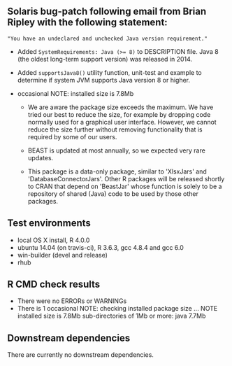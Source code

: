 ## Solaris bug-patch following email from Brian Ripley with the following statement:
	"You have an undeclared and unchecked Java version requirement."

* Added `SystemRequirements: Java (>= 8)` to DESCRIPTION file.  Java 8 (the oldest
  long-term support version) was released in 2014.

* Added `supportsJava8()` utility function, unit-test and example to determine
  if system JVM supports Java version 8 or higher.

* occasional NOTE: installed size is  7.8Mb
  - We are aware the package size exceeds the maximum. We have tried our
    best to reduce the size, for example by dropping code normally used
    for a graphical user interface. However, we cannot reduce the size
    further without removing functionality that is required by some of
    our users.

  - BEAST is updated at most annually, so we expected very rare updates.

  - This package is a data-only package, similar to 'XlsxJars' and
    'DatabaseConnectorJars'. Other R packages will be released shortly to
    CRAN that depend on 'BeastJar' whose function is solely to be a
    repository of shared (Java) code to be used by those other packages.

## Test environments
* local OS X install, R 4.0.0
* ubuntu 14.04 (on travis-ci), R 3.6.3, gcc 4.8.4 and gcc 6.0
* win-builder (devel and release)
* rhub

## R CMD check results
* There were no ERRORs or WARNINGs
* There is 1 occasional NOTE:
  checking installed package size ... NOTE
    installed size is  7.8Mb
    sub-directories of 1Mb or more:
      java   7.7Mb

## Downstream dependencies
There are currently no downstream dependencies.



